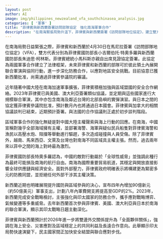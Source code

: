 ```yaml
---
layout: post
author: AI
image: img/philippines_newzealand_vfa_southchinasea_analysis.jpg
categories: [ '軍事' ]
title: "菲律賓與新西蘭簽署訪問部隊協定　強化南海軍事合作"
description: "在南海緊張局勢升溫下，菲律賓與新西蘭簽署《訪問部隊地位協定》，建立雙方聯合軍演和協同行動法律基礎。協議有助菲國深化與區域盟國防務合作，回應中國在南海的擴張行動。新西蘭同步提升國防預算與印太參與，2026年兩國關係預計升級為全面夥伴關係，反映民主國家間安全結盟加速。"
---
```

在南海局勢日益緊張之際，菲律賓和新西蘭於4月30日在馬尼拉簽署《訪問部隊地位協定》（VFA），雙方代表分別為菲律賓國防部長小吉爾伯托‧特奧多羅與新西蘭國防部長朱迪思‧柯林斯。菲律賓總統小馬科斯亦親自出席見證協定簽署。此協定為兩國軍事合作建立了法律框架，未來菲律賓和新西蘭的部隊可於彼此領土內展開聯合軍演與協同行動，進一步深化防務合作，以應對地區安全挑戰。目前協意已獲新西蘭批准，尚需通過菲律賓參議院的審議。

近年隨著中國大陸在南海加速軍事擴張，菲律賓積極加強與區域盟國的安全合作網絡。2023年菲律賓已與美國、澳大利亞簽署類似協議，並定期與這些國家進行大規模聯合軍演，其中亦包含南海及鄰近台灣的北部島嶼的實彈演習。與日本之間的協定獲菲律賓參議院批准，預計數月內也將通過日本國會。菲律賓與加拿大的相關協議談判已結束，近期預計簽署。與法國的合作協議則正處於初步談判階段。

區域軍事合作的強化無疑是對中國大陸主權聲索與海上行動的回應。在南海，中國宣稱對幾乎全部海域擁有主權，並部署海警、海軍與疑似民兵船隻對菲律賓海警和漁民以高壓水炮、阻擋等舉動進行驅趕，多次造成碰撞與人員受傷。除了菲律賓外，越南、馬來西亞、文萊及台灣也對南海不同區域具主權主張。然而，過去兩年來以菲中之間的海上對峙最為激烈。

菲律賓國防部長特奧多羅認為，中國的敵對行動屬於「全球性威脅」並強調此種行為最終可能損及南海的航行自由。南海為國際重要貿易航道，其穩定與開放直接影響全球供應鏈與經濟安全。面對外部壓力，菲律賓政府明確表示將構建更為緊密多元的防務同盟，並拒絕任何外部干涉其主權決策。

新西蘭近期也明確展現提升國防與區域參與的決心，宣布四年內增加90億新元（約50億美元）軍事支出，計劃八年內軍費開支將提高至GDP的2%。2023年，新西蘭完成安全戰略檢討，主張強化與印太國家的防務合作，攜手應對戰略博弈、氣候變遷等多重威脅。去年新西蘭首次參與菲律賓、美國、澳大利亞與日本於南海的聯合軍演，顯示其印太戰略日趨主動深化。

菲律賓與新西蘭預計於2026年進一步將雙邊外交關係提升為「全面夥伴關係」，強調在海上安全、災害應對及區域穩定上的共同利益及長遠合作意向。此舉顯示印太局勢快速演變下，民主國家間正加快安全結盟與聯合應對步伐。